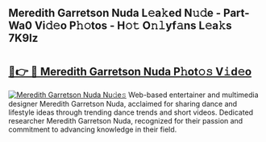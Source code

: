 ## Meredith Garretson Nuda L𝚎a𝚔ed N𝚞𝚍e - Part-Wa0 Vi𝚍𝚎o P𝚑𝚘tos - H𝚘𝚝 O𝚗𝚕yf𝚊ns L𝚎a𝚔s 7K9lz

# <h2><a href="http://kfcj0d0.oniu.top/?m=Meredith+Garretson+Nuda">🔗👉 🔴 Meredith Garretson Nuda P𝚑ot𝚘𝚜 V𝚒d𝚎o</a></h2>

[![Meredith Garretson Nuda Nu𝚍e𝚜](https://i.imgur.com/0qMVB7G.gif)](http://kfcj0d0.oniu.top/?m=Meredith+Garretson+Nuda)
Web-based entertainer and multimedia designer Meredith Garretson Nuda, acclaimed for sharing dance and lifestyle ideas through trending dance trends and short videos. Dedicated researcher Meredith Garretson Nuda, recognized for their passion and commitment to advancing knowledge in their field.  
